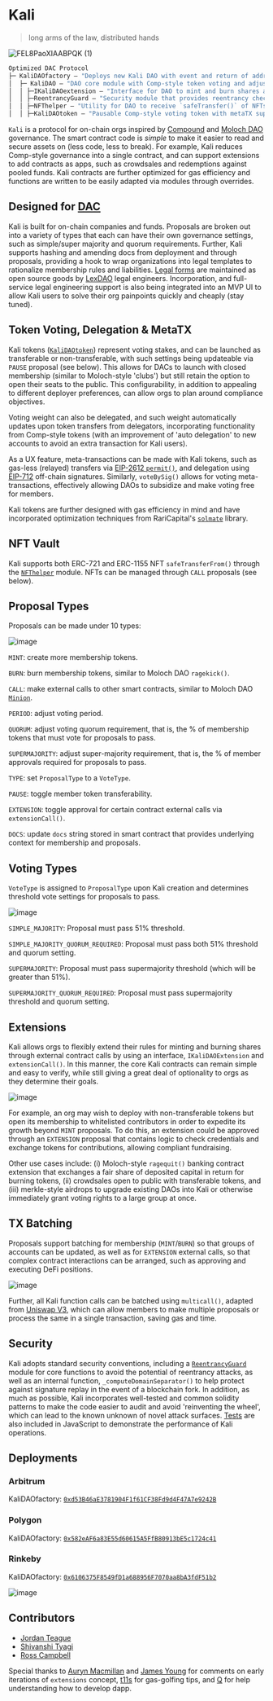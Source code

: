 # Kali
> long arms of the law, distributed hands

![FEL8PaoXIAABPQK (1)](https://user-images.githubusercontent.com/92001561/143664806-6e49cc22-6ece-41b9-9ce4-3c488d9c42e1.jpg)

```ml
Optimized DAC Protocol
├─ KaliDAOfactory — "Deploys new Kali DAO with event and return of address"
│  ├─ KaliDAO — "DAO core module with Comp-style token voting and adjustment of membership, low-level calls on quorum/supermajority"
│  │ ├─IKaliDAOextension — "Interface for DAO to mint and burn shares as outputs of interactions with whitelisted external contracts, providing simple modularity"
│  │ ├─ReentrancyGuard — "Security module that provides reentrancy checks on core DAO functions"
│  │ ├─NFThelper — "Utility for DAO to receive `safeTransfer()` of NFTs under ERC-721 & ERC-1155 standards"
│  │ ├─KaliDAOtoken — "Pausable Comp-style voting token with metaTX support"
```

`Kali` is a protocol for on-chain orgs inspired by [Compound](https://github.com/compound-finance/compound-protocol/tree/master/contracts/Governance) and [Moloch DAO](https://github.com/MolochVentures/moloch) governance. The smart contract code is *simple* to make it easier to read and secure assets on (less code, less to break). For example, Kali reduces Comp-style governance into a single contract, and can support extensions to add contracts as apps, such as crowdsales and redemptions against pooled funds. Kali contracts are further optimized for gas efficiency and functions are written to be easily adapted via modules through overrides. 

## Designed for [DAC](https://lawbitrage.typepad.com/blog/2015/02/empowering-distributed-autonomous-companies.html)

Kali is built for on-chain companies and funds. Proposals are broken out into a variety of types that each can have their own governance settings, such as simple/super majority and quorum requirements. Further, Kali supports hashing and amending docs from deployment and through proposals, providing a hook to wrap organizations into legal templates to rationalize membership rules and liabilities. [Legal forms](https://github.com/lexDAO/LexCorpus/tree/master/contracts/legal) are maintained as open source goods by [LexDAO](https://twitter.com/lex_DAO) legal engineers. Incorporation, and full-service legal engineering support is also being integrated into an MVP UI to allow Kali users to solve their org painpoints quickly and cheaply (stay tuned).

## Token Voting, Delegation & MetaTX

Kali tokens ([`KaliDAOtoken`](https://github.com/lexDAO/Kali/blob/main/contracts/KaliDAOtoken.sol)) represent voting stakes, and can be launched as transferable or non-transferable, with such settings being updateable via `PAUSE` proposal (see below). This allows for DACs to launch with closed membership (similar to Moloch-style 'clubs') but still retain the option to open their seats to the public. This configurability, in addition to appealing to different deployer preferences, can allow orgs to plan around compliance objectives.

Voting weight can also be delegated, and such weight automatically updates upon token transfers from delegators, incorporating functionality from Comp-style tokens (with an improvement of 'auto delegation' to new accounts to avoid an extra transaction for Kali users). 

As a UX feature, meta-transactions can be made with Kali tokens, such as gas-less (relayed) transfers via [EIP-2612 `permit()`](https://eips.ethereum.org/EIPS/eip-2612), and delegation using [EIP-712](https://eips.ethereum.org/EIPS/eip-712) off-chain signatures. Similarly, `voteBySig()` allows for voting meta-transactions, effectively allowing DAOs to subsidize and make voting free for members. 

Kali tokens are further designed with gas efficiency in mind and have incorporated optimization techniques from RariCapital's [`solmate`](https://github.com/Rari-Capital/solmate/blob/main/src/tokens/ERC20.sol) library.

## NFT Vault

Kali supports both ERC-721 and ERC-1155 NFT `safeTransferFrom()` through the [`NFThelper`](https://github.com/lexDAO/Kali/blob/main/contracts/NFThelper.sol) module. NFTs can be managed through `CALL` proposals (see below).

## Proposal Types

Proposals can be made under 10 types: 

![image](https://user-images.githubusercontent.com/92001561/143672017-12b6ec3f-0f78-4c9a-9932-a78d1cc00ddf.png)

`MINT`: create more membership tokens.

`BURN`: burn membership tokens, similar to Moloch DAO `ragekick()`.

`CALL`: make external calls to other smart contracts, similar to Moloch DAO [`Minion`](https://github.com/raid-guild/moloch-minion). 

`PERIOD`: adjust voting period.

`QUORUM`: adjust voting quorum requirement, that is, the % of membership tokens that must vote for proposals to pass.

`SUPERMAJORITY`: adjust super-majority requirement, that is, the % of member approvals required for proposals to pass.

`TYPE`: set `ProposalType` to a `VoteType`.

`PAUSE`: toggle member token transferability.

`EXTENSION`: toggle approval for certain contract external calls via `extensionCall()`.

`DOCS`: update `docs` string stored in smart contract that provides underlying context for membership and proposals.

## Voting Types

`VoteType` is assigned to `ProposalType` upon Kali creation and determines threshold vote settings for proposals to pass.

![image](https://user-images.githubusercontent.com/92001561/143672159-7b19ce76-eeca-4468-b26f-e0914f347923.png)

`SIMPLE_MAJORITY`: Proposal must pass 51% threshold.

`SIMPLE_MAJORITY_QUORUM_REQUIRED`: Proposal must pass both 51% threshold and quorum setting.

`SUPERMAJORITY`: Proposal must pass supermajority threshold (which will be greater than 51%).

`SUPERMAJORITY_QUORUM_REQUIRED`: Proposal must pass supermajority threshold and quorum setting.

## Extensions

Kali allows orgs to flexibly extend their rules for minting and burning shares through external contract calls by using an interface, `IKaliDAOExtension` and `extensionCall()`. In this manner, the core Kali contracts can remain simple and easy to verify, while still giving a great deal of optionality to orgs as they determine their goals.

![image](https://user-images.githubusercontent.com/92001561/143672135-34b80e90-ce2d-4e8d-a35a-d03aa4637fe7.png)

For example, an org may wish to deploy with non-transferable tokens but open its membership to whitelisted contributors in order to expedite its growth beyond `MINT` proposals. 
To do this, an extension could be approved through an `EXTENSION` proposal that contains logic to check credentials and exchange tokens for contributions, allowing compliant fundraising. 

Other use cases include: (i) Moloch-style `ragequit()` banking contract extension that exchanges a fair share of deposited capital in return for burning tokens, (ii) crowdsales open to public with transferable tokens, and (iii) merkle-style airdrops to upgrade existing DAOs into Kali or otherwise immediately grant voting rights to a large group at once.

## TX Batching

Proposals support batching for membership (`MINT`/`BURN`) so that groups of accounts can be updated, as well as for `EXTENSION` external calls, so that complex contract interactions can be arranged, such as approving and executing DeFi positions.

![image](https://user-images.githubusercontent.com/92001561/143672192-dd83ed89-915c-48b0-a609-1af2d5df6d4b.png)

Further, all Kali function calls can be batched using `multicall()`, adapted from [Uniswap V3](https://github.com/Uniswap/v3-periphery/blob/main/contracts/base/Multicall.sol), which can allow members to make multiple proposals or process the same in a single transaction, saving gas and time. 

## Security

Kali adopts standard security conventions, including a [`ReentrancyGuard`](https://github.com/lexDAO/Kali/blob/main/contracts/ReentrancyGuard.sol) module for core functions to avoid the potential of reentrancy attacks, as well as an internal function, `_computeDomainSeparator()` to help protect against signature replay in the event of a blockchain fork. In addition, as much as possible, Kali incorporates well-tested and common solidity patterns to make the code easier to audit and avoid 'reinventing the wheel', which can lead to the known unknown of novel attack surfaces. [Tests](https://github.com/lexDAO/Kali/blob/main/test/KaliDAO.test.js) are also included in JavaScript to demonstrate the performance of Kali operations.

## Deployments

### Arbitrum

KaliDAOfactory: [`0xd53B46aE3781904F1f61CF38Fd9d4F47A7e9242B`](https://arbiscan.io/address/0xd53b46ae3781904f1f61cf38fd9d4f47a7e9242b#code)

### Polygon

KaliDAOfactory: [`0x582eAF6a83E55d60615A5FfB80913bE5c1724c41`](https://polygonscan.com/address/0x582eaf6a83e55d60615a5ffb80913be5c1724c41#code)

### Rinkeby

KaliDAOfactory: [`0x6106375F8549fD1a688956F7070aa8bA3fdF51b2`](https://rinkeby.etherscan.io/address/0x6106375f8549fd1a688956f7070aa8ba3fdf51b2#code)

![image](https://user-images.githubusercontent.com/92001561/143658630-be24588c-a5cd-481e-8be8-d4a5d23c4caa.png)

## Contributors

- [Jordan Teague](https://twitter.com/jordanteague)
- [Shivanshi Tyagi](https://twitter.com/nerderlyne)
- [Ross Campbell](https://twitter.com/r_ross_campbell)

Special thanks to [Auryn Macmillan](https://twitter.com/auryn_macmillan) and [James Young](https://twitter.com/jamesyoung) for comments on early iterations of `extensions` concept, [t11s](https://twitter.com/transmissions11) for gas-golfing tips, and [Q](https://twitter.com/quentinc137) for help understanding how to develop dapp.
